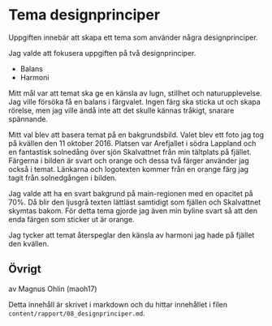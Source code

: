 ---
---
Tema designprinciper
=========================

Uppgiften innebär att skapa ett tema som använder några designprinciper.

Jag valde att fokusera uppgiften på två designprinciper.

* Balans
* Harmoni

Mitt mål var att temat ska ge en känsla av lugn, stillhet och naturupplevelse. Jag ville försöka få en balans i färgvalet. Ingen färg ska sticka ut och skapa rörelse, men jag ville ändå inte att det skulle kännas tråkigt, snarare spännande.

Mitt val blev att basera temat på en bakgrundsbild. Valet blev ett foto jag tog på kvällen den 11 oktober 2016. Platsen var Arefjallet i södra Lappland och en fantastisk solnedång över sjön Skalvattnet från min tältplats på fjället. Färgerna i bilden är svart och orange och dessa två färger använder jag också i temat. Länkarna och logotexten kommer från en orange färg jag tagit från solnedgången i bilden.

Jag valde att ha en svart bakgrund på main-regionen med en opacitet på 70%. Då blir den ljusgrå texten lättläst samtidigt som fjällen och Skalvattnet skymtas bakom. För detta tema gjorde jag även min byline svart så att den enda färgen som sticker ut är orange.

Jag tycker att temat återspeglar den känsla av harmoni jag hade på fjället den kvällen.


Övrigt
-----------------------

av Magnus Ohlin (maoh17)


Detta innehåll är skrivet i markdown och du hittar innehållet i filen `content/rapport/08_designprinciper.md`.
